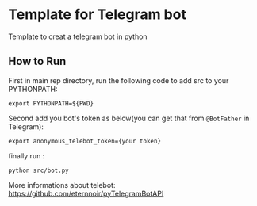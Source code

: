 # Template for Telegram bot

Template to creat a telegram bot in python

## How to Run

First in main rep directory, run the following code to add src to your PYTHONPATH:

`export PYTHONPATH=${PWD}`

Second add you bot's token as below(you can get that from `@BotFather` in Telegram):

`export anonymous_telebot_token={your token}`

finally run :

`python src/bot.py`

More informations about telebot: https://github.com/eternnoir/pyTelegramBotAPI
